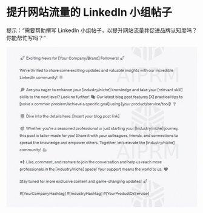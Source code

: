 



# 提升网站流量的 LinkedIn 小组帖子



提示：“需要帮助撰写 LinkedIn 小组帖子，以提升网站流量并促进品牌认知度吗？你能帮忙写吗？”

![图片](img/image025.jpg)
